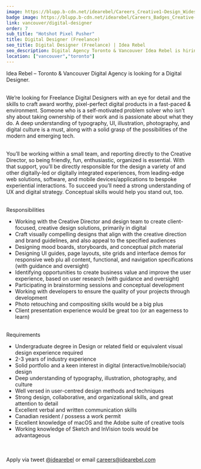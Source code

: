 ```yaml
---
image: https://blupp.b-cdn.net/idearebel/Careers_Creative1-Design_Widescreen_preview.jpg?quality=80&width=800
badge image: https://blupp.b-cdn.net/idearebel/Careers_Badges_Creative-Crew.png?quality=80&width=800
link: vancouver/digital-designer
order: 7
sub_title: "Hotshot Pixel Pusher"
title: Digital Designer (Freelance)
seo_title: Digital Designer (Freelance) | Idea Rebel
seo_description: Digital Agency Toronto & Vancouver Idea Rebel is hiring a digital designer. Join one of Canada's premier Digital Agencies.
location: ["vancouver","toronto"]
---
```

Idea Rebel – Toronto & Vancouver Digital Agency is looking for a Digital Designer.

\
We’re looking for Freelance Digital Designers with an eye for detail and the skills to craft award worthy, pixel-perfect digital products in a fast-paced & environment. Someone who is a self-motivated problem solver who isn’t shy about taking ownership of their work and is passionate about what they do. A deep understanding of typography, UI, illustration, photography, and digital culture is a must, along with a solid grasp of the possibilities of the modern and emerging tech.

\
You’ll be working within a small team, and reporting directly to the Creative Director, so being friendly, fun, enthusiastic, organized is essential. With that support, you’ll be directly responsible for the design a variety of and other digitally-led or digitally integrated experiences, from leading-edge web solutions, software, and mobile devices/applications to bespoke experiential interactions. To succeed you’ll need a strong understanding of UX and digital strategy. Conceptual skills would help you stand out, too.

\
Responsibilities

- Working with the Creative Director and design team to create client-focused, creative design solutions, primarily in digital
- Craft visually compelling designs that align with the creative direction and brand guidelines, and also appeal to the specified audiences
- Designing mood boards, storyboards, and conceptual pitch material
- Designing UI guides, page layouts, site grids and interface demos for responsive web plu all content, functional, and navigation specifications (with guidance and oversight)
- Identifying opportunities to create business value and improve the user experience, based on user research (with guidance and oversight)
- Participating in brainstorming sessions and conceptual development
- Working with developers to ensure the quality of your projects through development
- Photo retouching and compositing skills would be a big plus
- Client presentation experience would be great too (or an eagerness to learn)

\
Requirements

- Undergraduate degree in Design or related field or equivalent visual design experience required
- 2-3 years of industry experience
- Solid portfolio and a keen interest in digital (interactive/mobile/social) design
- Deep understanding of typography, illustration, photography, and culture
- Well versed in user-centred design methods and techniques
- Strong design, collaborative, and organizational skills, and great attention to detail
- Excellent verbal and written communication skills
- Canadian resident / possess a work permit
- Excellent knowledge of macOS and the Adobe suite of creative tools
- Working knowledge of Sketch and InVision tools would be advantageous

\
\
Apply via tweet [@idearebel](https://x.com/idearebel) or email [careers@idearebel.com](mailto:careers@idearebel.com)
